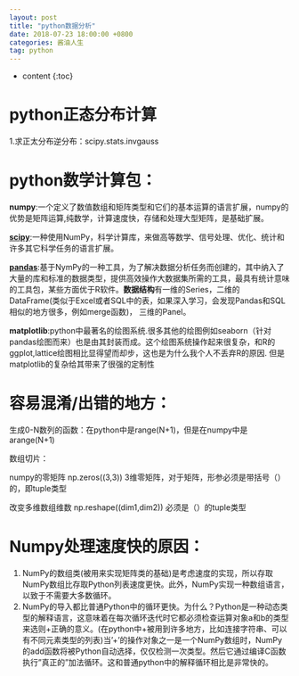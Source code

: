 ```yaml
---
layout: post
title: "python数据分析"
date: 2018-07-23 18:00:00 +0800 
categories: 酱油人生
tag: python
---
```

* content
{:toc}

<!-- more -->
# python正态分布计算

1.求正太分布逆分布：scipy.stats.invgauss

# python数学计算包：

**numpy**:一个定义了数值数组和矩阵类型和它们的基本运算的语言扩展，numpy的优势是矩阵运算,纯数学，计算速度快，存储和处理大型矩阵，是基础扩展。

**[scipy](https://docs.scipy.org/doc/)**:一种使用NumPy，科学计算库，来做高等数学、信号处理、优化、统计和许多其它科学任务的语言扩展。

**[pandas](http://pandas.pydata.org/pandas-docs/stable/10min.html)**:基于NymPy的一种工具，为了解决数据分析任务而创建的，其中纳入了大量的库和标准的数据类型，提供高效操作大数据集所需的工具，最具有统计意味的工具包，某些方面优于R软件。**数据结构**有一维的Series，二维的DataFrame(类似于Excel或者SQL中的表，如果深入学习，会发现Pandas和SQL相似的地方很多，例如merge函数)， 三维的Panel。

**matplotlib**:python中最著名的绘图系统.很多其他的绘图例如seaborn（针对pandas绘图而来）也是由其封装而成。这个绘图系统操作起来很复杂，和R的ggplot,lattice绘图相比显得望而却步，这也是为什么我个人不丢弃R的原因. 但是matplotlib的复杂给其带来了很强的定制性

# 容易混淆/出错的地方：

生成0-N数列的函数：在python中是range(N+1)，但是在numpy中是arange(N+1)

数组切片：

numpy的零矩阵 np.zeros((3,3))  3维零矩阵，对于矩阵，形参必须是带括号（）的，即tuple类型

改变多维数组维数 np.reshape((dim1,dim2)) 必须是（）的tuple类型

# Numpy处理速度快的原因：

1. NumPy的数组类(被用来实现矩阵类的基础)是考虑速度的实现，所以存取NumPy数组比存取Python列表速度更快。此外，NumPy实现一种数组语言，以致于不需要大多数循环。
2. NumPy的导入都比普通Python中的循环更快。为什么？Python是一种动态类型的解释语言，这意味着在每次循环迭代时它都必须检查运算对象a和b的类型来选则+正确的意义。(在python中+被用到许多地方，比如连接字符串、可以有不同元素类型的列表)当’+’的操作对象之一是一个NumPy数组时，NumPy的add函数将被Python自动选择，仅仅检测一次类型。然后它通过编译C函数执行”真正的”加法循环。这和普通python中的解释循环相比是非常快的。



